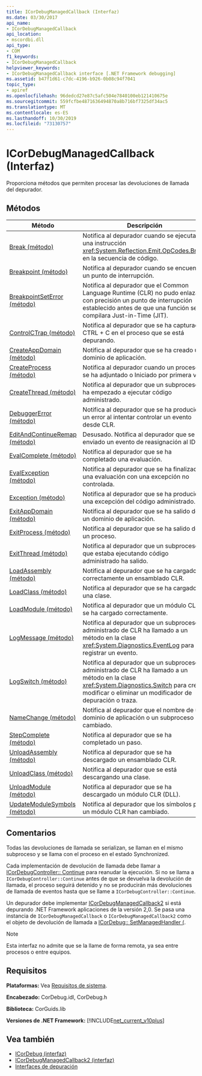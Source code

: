 ```yaml
---
title: ICorDebugManagedCallback (Interfaz)
ms.date: 03/30/2017
api_name:
- ICorDebugManagedCallback
api_location:
- mscordbi.dll
api_type:
- COM
f1_keywords:
- ICorDebugManagedCallback
helpviewer_keywords:
- ICorDebugManagedCallback interface [.NET Framework debugging]
ms.assetid: b47f1d61-c7dc-4196-b926-0b08c94f7041
topic_type:
- apiref
ms.openlocfilehash: 96dedcd27e87c5afc504e7840100eb121410675e
ms.sourcegitcommit: 559fcfbe4871636494870a8b716bf7325df34ac5
ms.translationtype: MT
ms.contentlocale: es-ES
ms.lasthandoff: 10/30/2019
ms.locfileid: "73130757"
---
```

# <a name="icordebugmanagedcallback-interface"></a>ICorDebugManagedCallback (Interfaz)
Proporciona métodos que permiten procesar las devoluciones de llamada del depurador.  
  
## <a name="methods"></a>Métodos  
  
|Método|Descripción|  
|------------|-----------------|  
|[Break (método)](../../../../docs/framework/unmanaged-api/debugging/icordebugmanagedcallback-break-method.md)|Notifica al depurador cuando se ejecuta una instrucción <xref:System.Reflection.Emit.OpCodes.Break> en la secuencia de código.|  
|[Breakpoint (método)](../../../../docs/framework/unmanaged-api/debugging/icordebugmanagedcallback-breakpoint-method.md)|Notifica al depurador cuando se encuentra un punto de interrupción.|  
|[BreakpointSetError (método)](../../../../docs/framework/unmanaged-api/debugging/icordebugmanagedcallback-breakpointseterror-method.md)|Notifica al depurador que el Common Language Runtime (CLR) no pudo enlazar con precisión un punto de interrupción establecido antes de que una función se compilara Just-in-Time (JIT).|  
|[ControlCTrap (método)](../../../../docs/framework/unmanaged-api/debugging/icordebugmanagedcallback-controlctrap-method.md)|Notifica al depurador que se ha capturado CTRL + C en el proceso que se está depurando.|  
|[CreateAppDomain (método)](../../../../docs/framework/unmanaged-api/debugging/icordebugmanagedcallback-createappdomain-method.md)|Notifica al depurador que se ha creado un dominio de aplicación.|  
|[CreateProcess (método)](../../../../docs/framework/unmanaged-api/debugging/icordebugmanagedcallback-createprocess-method.md)|Notifica al depurador cuando un proceso se ha adjuntado o Iniciado por primera vez.|  
|[CreateThread (método)](../../../../docs/framework/unmanaged-api/debugging/icordebugmanagedcallback-createthread-method.md)|Notifica al depurador que un subproceso ha empezado a ejecutar código administrado.|  
|[DebuggerError (método)](../../../../docs/framework/unmanaged-api/debugging/icordebugmanagedcallback-debuggererror-method.md)|Notifica al depurador que se ha producido un error al intentar controlar un evento desde CLR.|  
|[EditAndContinueRemap (método)](../../../../docs/framework/unmanaged-api/debugging/icordebugmanagedcallback-editandcontinueremap-method.md)|Desusado. Notifica al depurador que se ha enviado un evento de reasignación al IDE.|  
|[EvalComplete (método)](../../../../docs/framework/unmanaged-api/debugging/icordebugmanagedcallback-evalcomplete-method.md)|Notifica al depurador que se ha completado una evaluación.|  
|[EvalException (método)](../../../../docs/framework/unmanaged-api/debugging/icordebugmanagedcallback-evalexception-method.md)|Notifica al depurador que se ha finalizado una evaluación con una excepción no controlada.|  
|[Exception (método)](../../../../docs/framework/unmanaged-api/debugging/icordebugmanagedcallback-exception-method.md)|Notifica al depurador que se ha producido una excepción del código administrado.|  
|[ExitAppDomain (método)](../../../../docs/framework/unmanaged-api/debugging/icordebugmanagedcallback-exitappdomain-method.md)|Notifica al depurador que se ha salido de un dominio de aplicación.|  
|[ExitProcess (método)](../../../../docs/framework/unmanaged-api/debugging/icordebugmanagedcallback-exitprocess-method.md)|Notifica al depurador que se ha salido de un proceso.|  
|[ExitThread (método)](../../../../docs/framework/unmanaged-api/debugging/icordebugmanagedcallback-exitthread-method.md)|Notifica al depurador que un subproceso que estaba ejecutando código administrado ha salido.|  
|[LoadAssembly (método)](../../../../docs/framework/unmanaged-api/debugging/icordebugmanagedcallback-loadassembly-method.md)|Notifica al depurador que se ha cargado correctamente un ensamblado CLR.|  
|[LoadClass (método)](../../../../docs/framework/unmanaged-api/debugging/icordebugmanagedcallback-loadclass-method.md)|Notifica al depurador que se ha cargado una clase.|  
|[LoadModule (método)](../../../../docs/framework/unmanaged-api/debugging/icordebugmanagedcallback-loadmodule-method.md)|Notifica al depurador que un módulo CLR se ha cargado correctamente.|  
|[LogMessage (método)](../../../../docs/framework/unmanaged-api/debugging/icordebugmanagedcallback-logmessage-method.md)|Notifica al depurador que un subproceso administrado de CLR ha llamado a un método en la clase <xref:System.Diagnostics.EventLog> para registrar un evento.|  
|[LogSwitch (método)](../../../../docs/framework/unmanaged-api/debugging/icordebugmanagedcallback-logswitch-method.md)|Notifica al depurador que un subproceso administrado de CLR ha llamado a un método en la clase <xref:System.Diagnostics.Switch> para crear, modificar o eliminar un modificador de depuración o traza.|  
|[NameChange (método)](../../../../docs/framework/unmanaged-api/debugging/icordebugmanagedcallback-namechange-method.md)|Notifica al depurador que el nombre de un dominio de aplicación o un subproceso ha cambiado.|  
|[StepComplete (método)](../../../../docs/framework/unmanaged-api/debugging/icordebugmanagedcallback-stepcomplete-method.md)|Notifica al depurador que se ha completado un paso.|  
|[UnloadAssembly (método)](../../../../docs/framework/unmanaged-api/debugging/icordebugmanagedcallback-unloadassembly-method.md)|Notifica al depurador que se ha descargado un ensamblado CLR.|  
|[UnloadClass (método)](../../../../docs/framework/unmanaged-api/debugging/icordebugmanagedcallback-unloadclass-method.md)|Notifica al depurador que se está descargando una clase.|  
|[UnloadModule (método)](../../../../docs/framework/unmanaged-api/debugging/icordebugmanagedcallback-unloadmodule-method.md)|Notifica al depurador que se ha descargado un módulo CLR (DLL).|  
|[UpdateModuleSymbols (método)](../../../../docs/framework/unmanaged-api/debugging/icordebugmanagedcallback-updatemodulesymbols-method.md)|Notifica al depurador que los símbolos para un módulo CLR han cambiado.|  
  
## <a name="remarks"></a>Comentarios  
 Todas las devoluciones de llamada se serializan, se llaman en el mismo subproceso y se llama con el proceso en el estado Synchronized.  
  
 Cada implementación de devolución de llamada debe llamar a [ICorDebugController:: Continue](../../../../docs/framework/unmanaged-api/debugging/icordebugcontroller-continue-method.md) para reanudar la ejecución. Si no se llama a `ICorDebugController::Continue` antes de que se devuelva la devolución de llamada, el proceso seguirá detenido y no se producirán más devoluciones de llamada de eventos hasta que se llame a `ICorDebugController::Continue`.  
  
 Un depurador debe implementar [ICorDebugManagedCallback2](../../../../docs/framework/unmanaged-api/debugging/icordebugmanagedcallback2-interface.md) si está depurando .NET Framework aplicaciones de la versión 2,0. Se pasa una instancia de `ICorDebugManagedCallback` o `ICorDebugManagedCallback2` como el objeto de devolución de llamada a [ICorDebug:: SetManagedHandler (](../../../../docs/framework/unmanaged-api/debugging/icordebug-setmanagedhandler-method.md).  
  
> [!NOTE]
> Esta interfaz no admite que se la llame de forma remota, ya sea entre procesos o entre equipos.  
  
## <a name="requirements"></a>Requisitos  
 **Plataformas:** Vea [Requisitos de sistema](../../../../docs/framework/get-started/system-requirements.md).  
  
 **Encabezado:** CorDebug.idl, CorDebug.h  
  
 **Biblioteca:** CorGuids.lib  
  
 **Versiones de .NET Framework:** [!INCLUDE[net_current_v10plus](../../../../includes/net-current-v10plus-md.md)]  
  
## <a name="see-also"></a>Vea también

- [ICorDebug (interfaz)](../../../../docs/framework/unmanaged-api/debugging/icordebug-interface.md)
- [ICorDebugManagedCallback2 (interfaz)](../../../../docs/framework/unmanaged-api/debugging/icordebugmanagedcallback2-interface.md)
- [Interfaces de depuración](../../../../docs/framework/unmanaged-api/debugging/debugging-interfaces.md)
